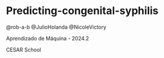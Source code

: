 # Predicting-congenital-syphilis

@rob-a-b  @JulioHolanda @NicoleVictory

Aprendizado de Máquina - 2024.2

CESAR School
